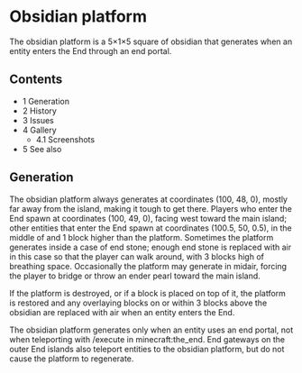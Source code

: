 # Obsidian platform
The obsidian platform is a 5×1×5 square of obsidian that generates when an entity enters the End through an end portal.

## Contents
- 1 Generation
- 2 History
- 3 Issues
- 4 Gallery
	- 4.1 Screenshots
- 5 See also

## Generation
The obsidian platform always generates at coordinates (100, 48, 0), mostly far away from the island, making it tough to get there. Players who enter the End spawn at coordinates (100, 49, 0), facing west toward the main island; other entities that enter the End spawn at coordinates (100.5, 50, 0.5), in the middle of and 1 block higher than the platform. Sometimes the platform generates inside a case of end stone; enough end stone is replaced with air in this case so that the player can walk around, with 3 blocks high of breathing space. Occasionally the platform may generate in midair, forcing the player to bridge or throw an ender pearl toward the main island.

If the platform is destroyed, or if a block is placed on top of it, the platform is restored and any overlaying blocks on or within 3 blocks above the obsidian are replaced with air when an entity enters the End.

The obsidian platform generates only when an entity uses an end portal, not when teleporting with /execute in minecraft:the_end. End gateways on the outer End islands also teleport entities to the obsidian platform, but do not cause the platform to regenerate.


